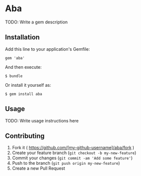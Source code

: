 # Aba

TODO: Write a gem description

## Installation

Add this line to your application's Gemfile:

    gem 'aba'

And then execute:

    $ bundle

Or install it yourself as:

    $ gem install aba

## Usage

TODO: Write usage instructions here

## Contributing

1. Fork it ( https://github.com/[my-github-username]/aba/fork )
2. Create your feature branch (`git checkout -b my-new-feature`)
3. Commit your changes (`git commit -am 'Add some feature'`)
4. Push to the branch (`git push origin my-new-feature`)
5. Create a new Pull Request
